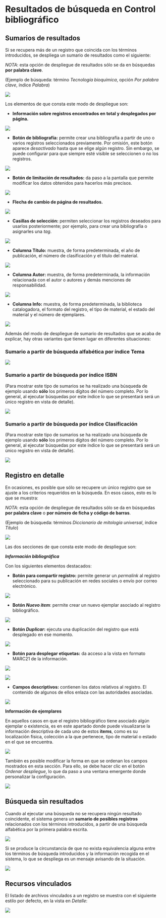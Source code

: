 # Resultados de búsqueda en Control bibliográfico
## Sumarios de resultados

Si se recupera más de un registro que coincida con los términos introducidos, se despliega un sumario de resultados como el siguiente:

_NOTA_: esta opción de despliegue de resultados sólo se da en búsquedas **por palabra clave**.

(Ejemplo de búsqueda: término *Tecnología bioquímica*, opción *Por palabra clave*, índice *Palabra*)

![](despliegue_listado.png) 

Los elementos de que consta este modo de despliegue son:

- **Información sobre registros encontrados en total y desplegados por página.**

![](info_registros.png)

- **Botón de bibliografía:** permite crear una bibliografía a partir de uno o varios registros seleccionados previamente. Por omisión, este botón aparece *desactivado* hasta que se elige algún registro. Sin embargo, se puede configurar para que siempre esté visible se seleccionen o no los registros.

![](boton_bibliografia.png)

- **Botón de limitación de resultados:** da paso a la pantalla que permite modificar los datos obtenidos para hacerlos más precisos.

![](boton_limitacion.png)

- **Flecha de cambio de página de resultados.**

![](flecha_pagina.png)

- **Casillas de selección:** permiten seleccionar los registros deseados para usarlos posteriormente; por ejemplo, para crear una bibliografía o asignarles una *tag*.

![](casilla_seleccion.png)

- **Columna Título:** muestra, de forma predeterminada, el año de publicación, el número de clasificación y el título del material.

![](columna_titulo.png)

- **Columna Autor:** muestra, de forma predeterminada, la información relacionada con el autor o autores y demás menciones de responsabilidad.

![](columna_autor.png)

- **Columna Info:** muestra, de forma predeterminada, la biblioteca catalogadora, el formato del registro, el tipo de material, el estado del material y el número de ejemplares.

![](columna_info.png)

Además del modo de despliegue de sumario de resultados que se acaba de explicar, hay otras variantes que tienen lugar en diferentes situaciones:

### Sumario a partir de búsqueda alfabética por índice Tema

![](despliegue_listado2.png)

### Sumario a partir de búsqueda por índice ISBN

(Para mostrar este tipo de sumarios se ha realizado una búsqueda de ejemplo usando **sólo** los primeros dígitos del número completo. Por lo general, al ejecutar búsquedas por este índice lo que se presentará será un único registro en vista de detalle).

![](despliegue_ISBN.png)

### Sumario a partir de búsqueda por índice Clasificación

(Para mostrar este tipo de sumarios se ha realizado una búsqueda de ejemplo usando **sólo** los primeros dígitos del número completo. Por lo general, al ejecutar búsquedas por este índice lo que se presentará será un único registro en vista de detalle).

![](despliegue_Clasificacion.png)

## Registro en detalle

En ocasiones, es posible que sólo se recupere un único registro que se ajuste a los criterios requeridos en la búsqueda. En esos casos, esto es lo que se muestra:

_NOTA_: esta opción de despliegue de resultados sólo se da en búsquedas **por palabra clave** o **por número de ficha y código de barras**.

(Ejemplo de búsqueda: términos *Diccionario de mitología universal*, índice *Título*)

![](despliegue_detalle.png)

Las dos secciones de que consta este modo de despliegue son:

**_Información bibliográfica_**

Con los siguientes elementos destacados:

- **Botón para compartir registro:** permite generar un *permalink* al registro seleccionado para su publicación en redes sociales o envío por correo electrónico.

![](opciones_compartir.png)

-   **Botón *Nuevo item***: permite crear un nuevo ejemplar asociado al registro bibliográfico.

![](Boton_nuevo_item.png)

-   **Botón *Duplicar*:** ejecuta una duplicación del registro que está desplegado en ese momento.

![](Boton_duplicar.png)

-   **Botón para desplegar etiquetas:** da acceso a la vista en formato MARC21 de la información.

![](boton_despliegue_etiquetas.png)

![](pantalla_despliegue_etiquetas.png)

-   **Campos descriptivos:** contienen los datos relativos al registro. El contenido de algunos de ellos enlaza con las autoridades asociadas.

![](info_bibliografica.png)

**Información de ejemplares**

En aquellos casos en que el registro bibliográfico tiene asociado algún ejemplar o existencia, es en este apartado donde puede visualizarse la información descriptiva de cada uno de estos **ítems**, como es su localización física, colección a la que pertenece, tipo de material o estado en el que se encuentra.

![](despliegue_ejemplares.png)

También es posible modificar la forma en que se ordenan los campos mostrados en esta sección. Para ello, se debe hacer clic en el botón *Ordenar despliegue*, lo que da paso a una ventana emergente donde personalizar la configuración.

![](ventana_orden_ejemplares.png)

## Búsqueda sin resultados

Cuando al ejecutar una búsqueda no se recupera ningún resultado coincidente, el sistema genera un **sumario de posibles registros** relacionados con los términos introducidos, a partir de una búsqueda alfabética por la primera palabra escrita.

![](listado_noregistros.png)

Si se produce la circunstancia de que no exista equivalencia alguna entre los términos de búsqueda introducidos y la información recogida en el sistema, lo que se despliega es un mensaje avisando de la situación.

![](mensaje_noregistros.png)

## Recursos vinculados

El listado de archivos vinculados a un registro se muestra con el siguiente estilo por defecto, en la vista en *Detalle*:

![](recursos_vinculados.png)